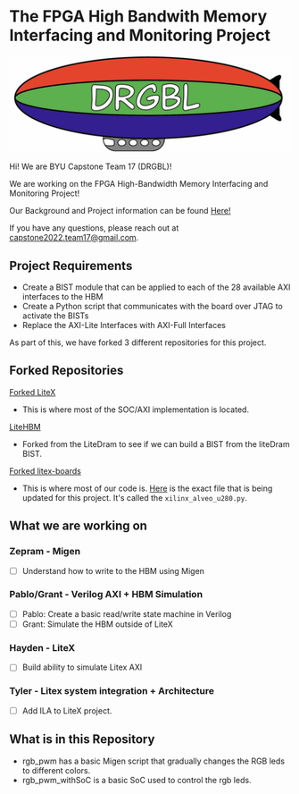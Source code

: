 # The FPGA High Bandwith Memory Interfacing and Monitoring Project

![DRGBL Logo](/docs/Photos/Drgbl_Logo.jpeg)

Hi! We are BYU Capstone Team 17 (DRGBL)!

We are working on the FPGA High-Bandwidth Memory Interfacing and Monitoring Project!

Our Background and Project information can be found [Here!](/docs/background.md)

If you have any questions, please reach out at capstone2022.team17@gmail.com.

## Project Requirements
* Create a BIST module that can be applied to each of the 28 available AXI interfaces to the HBM
* Create a Python script that communicates with the board over JTAG to activate the BISTs
* Replace the AXI-Lite Interfaces with AXI-Full Interfaces

As part of this, we have forked 3 different repositories for this project.
## Forked Repositories
[Forked LiteX](https://github.com/Capstone2022Team17/litex)

* This is where most of the SOC/AXI implementation is located.

[LiteHBM](https://github.com/Capstone2022Team17/litehbm)

* Forked from the LiteDram to see if we can build a BIST from the liteDram BIST.

[Forked litex-boards](https://github.com/Capstone2022Team17/litex-boards)

* This is where most of our code is. [Here](https://github.com/Capstone2022Team17/litex-boards/blob/master/litex_boards/targets/xilinx_alveo_u280.py) is the exact file that is being updated for this project. It's called the `xilinx_alveo_u280.py`.

## What we are working on

### Zepram - Migen

- [ ] Understand how to write to the HBM using Migen

### Pablo/Grant - Verilog AXI + HBM Simulation

- [ ] Pablo: Create a basic read/write state machine in Verilog
- [ ] Grant: Simulate the HBM outside of LiteX

### Hayden - LiteX

- [ ] Build ability to simulate Litex AXI

### Tyler - Litex system integration + Architecture

- [ ] Add ILA to LiteX project.


## What is in this Repository
* rgb_pwm has a basic Migen script that gradually changes the RGB leds to different colors.
* rgb_pwm_withSoC is a basic SoC used to control the rgb leds.
